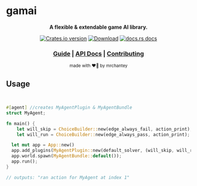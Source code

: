 # gamai

<div align="center">

  <p>
    <strong>A flexible & extendable game AI library.</strong>
  </p>

  <p>
    <a href="https://crates.io/crates/gamai"><img src="https://img.shields.io/crates/v/gamai.svg?style=flat-square" alt="Crates.io version" /></a>
    <a href="https://crates.io/crates/gamai"><img src="https://img.shields.io/crates/d/gamai.svg?style=flat-square" alt="Download" /></a>
    <a href="https://docs.rs/gamai"><img src="https://img.shields.io/badge/docs-latest-blue.svg?style=flat-square" alt="docs.rs docs" /></a>
  </p>

  <h3>
    <a href="https://mrchantey.github.io/forky/docs/gamai">Guide</a>
    <span> | </span>
    <a href="https://docs.rs/gamai">API Docs</a>
    <span> | </span>
    <a href="https://mrchantey.github.io/forky/docs/other/contributing.html">Contributing</a>
  </h3>

  <sub>made with ❤️‍🔥 by mrchantey</a></sub>
</div>

## Usage

```rs


#[agent] //creates MyAgentPlugin & MyAgentBundle
struct MyAgent;

fn main() {
	let will_skip = ChoiceBuilder::new(edge_always_fail, action_print);
	let will_run = ChoiceBuilder::new(edge_always_pass, action_print);

  let mut app = App::new()
  app.add_plugins(MyAgentPlugin::new(default_solver, (will_skip, will_run)));
  app.world.spawn(MyAgentBundle::default());
  app.run();
}

// outputs: "ran action for MyAgent at index 1"
```